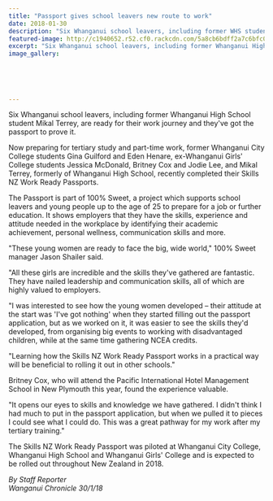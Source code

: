 ```yaml
---
title: "Passport gives school leavers new route to work"
date: 2018-01-30
description: "Six Whanganui school leavers, including former WHS student Mikal Terrey, are ready for their work journey and they've got the passport to prove it..."
featured-image: http://c1940652.r52.cf0.rackcdn.com/5a8cb6bdff2a7c6bfc000082/Mikal-Terrey-Skills-NZ-passport-30-jan-chron.jpg
excerpt: "Six Whanganui school leavers, including former Whanganui High School student Mikal Terrey, are ready for their work journey and they've got the passport to prove it."
image_gallery:
    
    
    
    
    
---
```


<p class="element element-paragraph">Six Whanganui school leavers, including former Whanganui High School student Mikal Terrey, are ready for their work journey and they've got the passport to prove it.</p>
<p class="element element-paragraph">Now preparing for tertiary study and part-time work, former Whanganui City College students Gina Guilford and Eden Henare, ex-Whanganui Girls' College students Jessica McDonald, Britney Cox and Jodie Lee, and Mikal Terrey, formerly of Whanganui High School, recently completed their Skills NZ Work Ready Passports.</p>
<p class="element element-paragraph">The Passport is part of 100% Sweet, a project which supports school leavers and young people up to the age of 25 to prepare for a job or further education. It shows employers that they have the skills, experience and attitude needed in the workplace by identifying their academic achievement, personal wellness, communication skills and more.</p>
<p class="element element-paragraph">"These young women are ready to face the big, wide world," 100% Sweet manager Jason Shailer said.</p>
<p class="element element-paragraph">"All these girls are incredible and the skills they've gathered are fantastic. They have nailed leadership and communication skills, all of which are highly valued to employers.</p>
<p class="element element-paragraph">"I was interested to see how the young women developed &ndash; their attitude at the start was 'I've got nothing' when they started filling out the passport application, but as we worked on it, it was easier to see the skills they'd developed, from organising big events to working with disadvantaged children, while at the same time gathering NCEA credits.</p>
<p class="element element-paragraph">"Learning how the Skills NZ Work Ready Passport works in a practical way will be beneficial to rolling it out in other schools."</p>
<p class="element element-paragraph">Britney Cox, who will attend the Pacific International Hotel Management School in New Plymouth this year, found the experience valuable.</p>
<p class="element element-paragraph">"It opens our eyes to skills and knowledge we have gathered. I didn't think I had much to put in the passport application, but when we pulled it to pieces I could see what I could do. This was a great pathway for my work after my tertiary training."</p>
<p class="element element-paragraph">The Skills NZ Work Ready Passport was piloted at Whanganui City College, Whanganui High School and Whanganui Girls' College and is expected to be rolled out throughout New Zealand in 2018.</p>
<p class="element element-paragraph"><em>By Staff Reporter</em><br /><em>Wanganui Chronicle 30/1/18</em></p>

